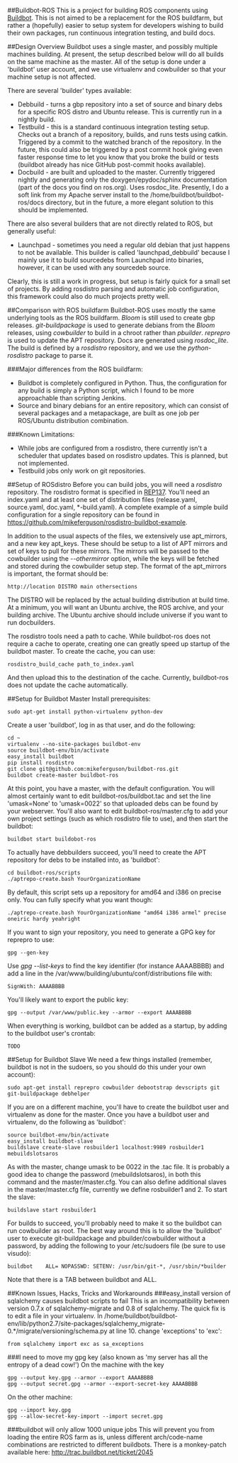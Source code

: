 ##Buildbot-ROS
This is a project for building ROS components using [Buildbot](http://buildbot.net/). This is not
aimed to be a replacement for the ROS buildfarm, but rather a (hopefully) easier to setup system
for developers wishing to build their own packages, run continuous integration testing, and build
docs.

##Design Overview
Buildbot uses a single master, and possibly multiple machines building. At present, the setup
described below will do all builds on the same machine as the master. All of the setup is done under
a 'buildbot' user account, and we use virtualenv and cowbuilder so that your machine setup is not
affected.

There are several 'builder' types available:
 * Debbuild - turns a gbp repository into a set of source and binary debs for a specific ROS distro
   and Ubuntu release. This is currently run in a nightly build.
 * Testbuild - this is a standard continuous integration testing setup. Checks out a branch of a
   repository, builds, and runs tests using catkin. Triggered by a commit to the watched branch
   of the repository. In the future, this could also be triggered by a post commit hook giving even
   faster response time to let you know that you broke the build or tests (buildbot already has nice
   GitHub post-commit hooks available).
 * Docbuild - are built and uploaded to the master. Currently triggered nightly and generating only
   the doxygen/epydoc/sphinx documentation (part of the docs you find on ros.org). Uses rosdoc_lite.
   Presently, I do a soft link from my Apache server install to the /home/buildbot/buildbot-ros/docs
   directory, but in the future, a more elegant solution to this should be implemented.

There are also several builders that are not directly related to ROS, but generally useful:
 * Launchpad - sometimes you need a regular old debian that just happens to not be available. This
   builder is called 'launchpad_debbuild' because I mainly use it to build sourcedebs from Launchpad
   into binaries, however, it can be used with any sourcedeb source.

Clearly, this is still a work in progress, but setup is fairly quick for a small set of projects.
By adding rosdistro parsing and automatic job configuration, this framework could also do much
projects pretty well.

##Comparison with ROS buildfarm
Buildbot-ROS uses mostly the same underlying tools as the ROS buildfarm. _Bloom_ is still used to
create gbp releases. _git-buildpackage_ is used to generate debians from the _Bloom_ releases,
using _cowbuilder_ to build in a chroot rather than _pbuilder_. _reprepro_ is used to update the
APT repository. Docs are generated using _rosdoc_lite_. The build is defined by a _rosdistro_
repository, and we use the _python-rosdistro_ package to parse it.

###Major differences from the ROS buildfarm:
 * Buildbot is completely configured in Python. Thus, the configuration for any build is simply a
   Python script, which I found to be more approachable than scripting Jenkins.
 * Source and binary debians for an entire repository, which can consist of several packages and a
   metapackage, are built as one job per ROS/Ubuntu distribution combination.

###Known Limitations:
 * While jobs are configured from a rosdistro, there currently isn't a scheduler that updates
   based on rosdistro updates. This is planned, but not implemented.
 * Testbuild jobs only work on git repositories.

##Setup of ROSdistro
Before you can build jobs, you will need a _rosdistro_ repository. The rosdistro format is specified
in [REP137](http://ros.org/reps/rep-0137.html). You'll need an index.yaml and at least one set of
distribution files (release.yaml, source.yaml, doc.yaml, *-build.yaml). A complete example of a
simple build configuration for a single repository can be found in
https://github.com/mikeferguson/rosdistro-buildbot-example.

In addition to the usual aspects of the files, we extensively use apt_mirrors, and a new key
apt_keys. These should be setup to a list of APT mirrors and set of keys to pull for these mirrors.
The mirrors will be passed to the cowbuilder using the _--othermirror_ option, while the keys will
be fetched and stored during the cowbuilder setup step. The format of the apt_mirrors is important,
the format should be:

    http://location DISTRO main othersections

The DISTRO will be replaced by the actual building distribution at build time. At a minimum, you
will want an Ubuntu archive, the ROS archive, and your building archive. The Ubuntu archive should
include universe if you want to run docbuilders.

The rosdistro tools need a path to cache. While buildbot-ros does not require a cache to operate,
creating one can greatly speed up startup of the buildbot master. To create the cache, you can use:

    rosdistro_build_cache path_to_index.yaml

And then upload this to the destination of the cache. Currently, buildbot-ros does not update the
cache automatically.

##Setup for Buildbot Master
Install prerequisites:

    sudo apt-get install python-virtualenv python-dev

Create a user 'buildbot', log in as that user, and do the following:

    cd ~
    virtualenv --no-site-packages buildbot-env
    source buildbot-env/bin/activate
    easy_install buildbot
    pip install rosdistro
    git clone git@github.com:mikeferguson/buildbot-ros.git
    buildbot create-master buildbot-ros

At this point, you have a master, with the default configuration. You will almost certainly want to
edit buildbot-ros/buildbot.tac and set the line 'umask=None' to 'umask=0022' so that uploaded debs
can be found by your webserver. You'll also want to edit buildbot-ros/master.cfg to add your own
project settings (such as which rosdistro file to use), and then start the buildbot:

    buildbot start buildobot-ros

To actually have debbuilders succeed, you'll need to create the APT repository for debs to be
installed into, as 'buildbot':

    cd buildbot-ros/scripts
    ./aptrepo-create.bash YourOrganizationName

By default, this script sets up a repository for amd64 and i386 on precise only. You can fully
specify what you want though:

    ./aptrepo-create.bash YourOrganizationName "amd64 i386 armel" precise oneiric hardy yeahright

If you want to sign your repository, you need to generate a GPG key for reprepro to use:

    gpg --gen-key

Use _gpg --list-keys_ to find the key identifier (for instance AAAABBBB) and add a line in the
/var/www/building/ubuntu/conf/distributions file with:

    SignWith: AAAABBBB

You'll likely want to export the public key:

    gpg --output /var/www/public.key --armor --export AAAABBBB

When everything is working, buildbot can be added as a startup, by adding to the buildbot user's
crontab:

    TODO

##Setup for Buildbot Slave
We need a few things installed (remember, buildbot is not in the sudoers, so you should do this
under your own account):

    sudo apt-get install reprepro cowbuilder debootstrap devscripts git git-buildpackage debhelper

If you are on a different machine, you'll have to create the buildbot user and virtualenv as done
for the master. Once you have a buildbot user and virtualenv, do the following as 'buildbot':

    source buildbot-env/bin/activate
    easy_install buildbot-slave
    buildslave create-slave rosbuilder1 localhost:9989 rosbuilder1 mebuildslotsaros

As with the master, change umask to be 0022 in the .tac file.
It is probably a good idea to change the password (mebuildslotsaros), in both this command and the
master/master.cfg. You can also define additional slaves in the master/master.cfg file, currently
we define rosbuilder1 and 2. To start the slave:

    buildslave start rosbuilder1

For builds to succeed, you'll probably need to make it so the buildbot can run cowbuilder as root.
The best way around this is to allow the 'buildbot' user to execute git-buildpackage and
pbuilder/cowbuilder without a password, by adding the following to your /etc/sudoers file
(be sure to use visudo):

    buildbot    ALL= NOPASSWD: SETENV: /usr/bin/git-*, /usr/sbin/*builder

Note that there is a TAB between buildbot and ALL.

##Known Issues, Hacks, Tricks and Workarounds
###easy_install version of sqlalchemy causes buildbot scripts to fail
This is an incompatibility between version 0.7.x of sqlalchemy-migrate and 0.8 of sqlalchemy. The
quick fix is to edit a file in your virtualenv. In
/home/buildbot/buildbot-env/lib/python2.7/site-packages/sqlalchemy_migrate-0.*/migrate/versioning/schema.py
at line 10. change 'exceptions' to 'exc':

    from sqlalchemy import exc as sa_exceptions

###I need to move my gpg key (also known as 'my server has all the entropy of a dead cow!')
On the machine with the key

    gpg --output key.gpg --armor --export AAAABBBB
    gpg --output secret.gpg --armor --export-secret-key AAAABBBB

On the other machine:

    gpg --import key.gpg
    gpg --allow-secret-key-import --import secret.gpg

###buildbot will only allow 1000 unique jobs
This will prevent you from loading the entire ROS farm as is, unless different arch/code-name combinations
are restricted to different buildbots. There is a monkey-patch available here:
http://trac.buildbot.net/ticket/2045
